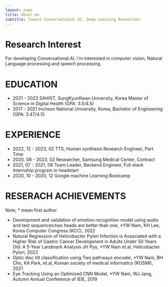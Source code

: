 ```yaml
---
layout: page
title: About me
subtitle: Toward Conversational AI, Deep Learning Researcher
---
```




# Research Interest

For developing Conversational AI, i'm interested in computer vision, Natural Language processing and speech processing.

# EDUCATION
- 2021 - 2023 SAHIST, SungKyunKwan University, Korea
Master of Science in Digital Health (GPA: 3.5/4.5)
- 2017 - 2021 Incheon National University, Korea,
Bachelor of Engineering (GPA: 3.47/4.5)

# EXPERIENCE
- 2022, 12 - 2023, 02  TTS, Human synthesis Research Engineer, Part Time
- 2020, 08 - 2023, 02  Researcher, Samsung Medical Center, Contract
- 2021, 07 - 2021, 08  Team Leader, Backend Engineer, Full stack Internship program in headstart 
- 2020, 10 - 2020, 12  Google machine Learning Bootcamp 

# RESERACH ACHIEVEMENTS

Note, * mean first author

- Development and validation of emotion recognition model using audio and text sequences:two heads are better than one, *YW Nam, KH Lee, Korea Computer Congress (KCC), 2022
- Natural Regression of Helicobacter Pylori Infection is Associated with a Higher Risk of Gastric Cancer Development in Adults Under 50 Years Old: A 5-Year Landmark Analysis JH Pyo, *YW Nam et.al, Helicobacter Pylori, 2022
- Optic disc tilt classification using Two pathways encoder, *YW Nam, BH Cho, KA Park, et.al, Korean society of medical informatics (KOSMI), 2021
- Eye Tracking Using an Optimized CNN Model, *YW Nam, WJ Jang, Autumn Annual Conference of IEIE, 2019
